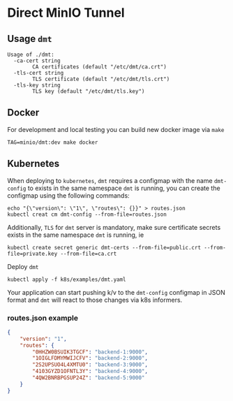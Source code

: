 # Direct MinIO Tunnel

## Usage `dmt`

```
Usage of ./dmt:
  -ca-cert string
        CA certificates (default "/etc/dmt/ca.crt")
  -tls-cert string
        TLS certificate (default "/etc/dmt/tls.crt")
  -tls-key string
        TLS key (default "/etc/dmt/tls.key")
```

## Docker

For development and local testing you can build new docker image via `make`

```$bash
TAG=minio/dmt:dev make docker
```

## Kubernetes

When deploying to `kubernetes`, `dmt` requires a configmap with the name `dmt-config` to exists in the same namespace `dmt` is running, you can create the configmap using the following commands:

```$bash
echo "{\"version\": \"1\", \"routes\": {}}" > routes.json
kubectl creat cm dmt-config --from-file=routes.json
```

Additionally, `TLS` for `dmt` server is mandatory, make sure certificate secrets exists in the same namespace `dmt` is running, ie

```$bash
kubectl create secret generic dmt-certs --from-file=public.crt --from-file=private.key --from-file=ca.crt
```

Deploy `dmt`

```$bash
kubectl apply -f k8s/examples/dmt.yaml
```

Your application can start pushing k/v to the `dmt-config` configmap in JSON format and `dmt` will react to those changes via k8s informers.

### routes.json example

```json
{
    "version": "1",
    "routes": {
        "0HHZW0BSUIK3TGCF": "backend-1:9000",
        "1OIGLFDMYMWIJCFV": "backend-2:9000",
        "2S2UPSUO4L4XMTU0": "backend-3:9000",
        "4103GYZD1OFNTL3Y": "backend-4:9000",
        "4QW2BNRBPGSUP24Z": "backend-5:9000"
    }
}
```
